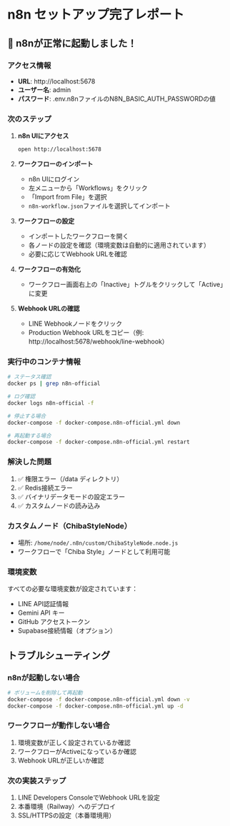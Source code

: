 # n8n セットアップ完了レポート

## 🎉 n8nが正常に起動しました！

### アクセス情報
- **URL**: http://localhost:5678
- **ユーザー名**: admin
- **パスワード**: .env.n8nファイルのN8N_BASIC_AUTH_PASSWORDの値

### 次のステップ

1. **n8n UIにアクセス**
   ```bash
   open http://localhost:5678
   ```

2. **ワークフローのインポート**
   - n8n UIにログイン
   - 左メニューから「Workflows」をクリック
   - 「Import from File」を選択
   - `n8n-workflow.json`ファイルを選択してインポート

3. **ワークフローの設定**
   - インポートしたワークフローを開く
   - 各ノードの設定を確認（環境変数は自動的に適用されています）
   - 必要に応じてWebhook URLを確認

4. **ワークフローの有効化**
   - ワークフロー画面右上の「Inactive」トグルをクリックして「Active」に変更

5. **Webhook URLの確認**
   - LINE Webhookノードをクリック
   - Production Webhook URLをコピー（例: http://localhost:5678/webhook/line-webhook）

### 実行中のコンテナ情報
```bash
# ステータス確認
docker ps | grep n8n-official

# ログ確認
docker logs n8n-official -f

# 停止する場合
docker-compose -f docker-compose.n8n-official.yml down

# 再起動する場合
docker-compose -f docker-compose.n8n-official.yml restart
```

### 解決した問題
1. ✅ 権限エラー（/data ディレクトリ）
2. ✅ Redis接続エラー
3. ✅ バイナリデータモードの設定エラー
4. ✅ カスタムノードの読み込み

### カスタムノード（ChibaStyleNode）
- 場所: `/home/node/.n8n/custom/ChibaStyleNode.node.js`
- ワークフローで「Chiba Style」ノードとして利用可能

### 環境変数
すべての必要な環境変数が設定されています：
- LINE API認証情報
- Gemini API キー
- GitHub アクセストークン
- Supabase接続情報（オプション）

## トラブルシューティング

### n8nが起動しない場合
```bash
# ボリュームを削除して再起動
docker-compose -f docker-compose.n8n-official.yml down -v
docker-compose -f docker-compose.n8n-official.yml up -d
```

### ワークフローが動作しない場合
1. 環境変数が正しく設定されているか確認
2. ワークフローがActiveになっているか確認
3. Webhook URLが正しいか確認

### 次の実装ステップ
1. LINE Developers ConsoleでWebhook URLを設定
2. 本番環境（Railway）へのデプロイ
3. SSL/HTTPSの設定（本番環境用）